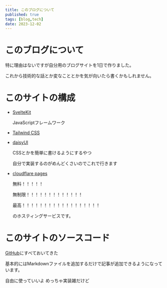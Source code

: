 ```yaml
---
title: このブログについて
published: true
tags: [blog,tech]
date: 2023-12-02
---
```


# このブログについて

特に理由はないですが自分用のブログサイトを1日で作りました。

これから技術的な話とか変なこととかを気が向いたら書くかもしれません。

# このサイトの構成

- [SvelteKit](https://kit.svelte.dev/)

    JavaScriptフレームワーク
- [Tailwind CSS](https://tailwindcss.com/)
- [daisyUI](https://daisyui.com/)

    CSSとかを簡単に書けるようにするやつ 

    自分で実装するのがめんどくさいのでこれで行きます
- [cloudflare pages](https://pages.cloudflare.com/)

    無料！！！！！
    
    無制限！！！！！！！！！！！！！
    
    最高！！！！！！！！！！！！！！！！！！
    
    のホスティングサービスです。

# このサイトのソースコード
[GitHub](https://github.com/yosshipaopao/blog)にすべておいてきた

基本的にはMarkdownファイルを追加するだけで記事が追加できるようになっています。

自由に使っていいよ
めっちゃ実装雑だけど